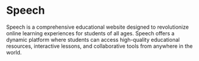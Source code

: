 # Speech
Speech is a comprehensive educational website designed to revolutionize online learning experiences for students of all ages. Speech offers a dynamic platform where students can access high-quality educational resources, interactive lessons, and collaborative tools from anywhere in the world.
